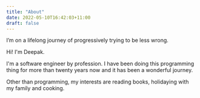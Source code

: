 ```yaml
---
title: "About"
date: 2022-05-10T16:42:03+11:00
draft: false
---
```


I’m on a lifelong journey of progressively trying to be less wrong.

Hi! I'm Deepak.

I'm a software engineer by profession. I have been doing this programming thing for more than twenty years now and it has been a wonderful journey.

Other than programming, my interests are reading books, holidaying with my family and cooking.
